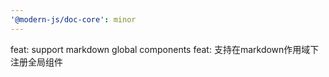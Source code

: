 ```yaml
---
'@modern-js/doc-core': minor
---
```


feat: support markdown global components
feat: 支持在markdown作用域下注册全局组件
